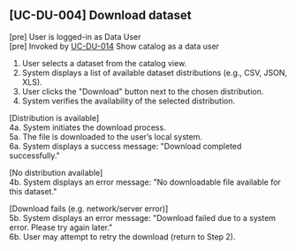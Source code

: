 [UC-DU-004] Download dataset
---

[pre] User is logged-in as Data User<br>
[pre] Invoked by [UC-DU-014](../04_Data_usage/UC-DU-014.md) Show catalog as a data user

1. User selects a dataset from the catalog view.
2. System displays a list of available dataset distributions (e.g., CSV, JSON, XLS).
3. User clicks the "Download" button next to the chosen distribution.
4. System verifies the availability of the selected distribution.

[Distribution is available]<br>
    4a. System initiates the download process.<br>
    5a. The file is downloaded to the user’s local system.<br>
    6a. System displays a success message: "Download completed successfully."<br>

[No distribution available]<br>
    4b. System displays an error message: "No downloadable file available for this dataset."

[Download fails (e.g. network/server error)]<br>
    5b. System displays an error message: "Download failed due to a system error. Please try again later."<br>
    6b. User may attempt to retry the download (return to Step 2).